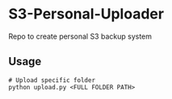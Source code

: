 # S3-Personal-Uploader
Repo to create personal S3 backup system

## Usage
```
# Upload specific folder
python upload.py <FULL FOLDER PATH>
```
